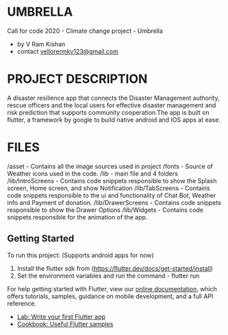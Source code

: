 # UMBRELLA

Call for code 2020 - Climate change project - Umbrella
 - by V Ram Kishan
 - contact vellorermkv123@gmail.com

# PROJECT DESCRIPTION

A disaster resilience app that connects the Disaster Management authority,
rescue officers and the local users  for effective disaster management and risk prediction
that supports community cooperation.The app is built on flutter, a framework by google to build
native android and IOS apps at ease.

# FILES

/asset -  Contains all the image sources used in project
/fonts -  Source of Weather icons used in the code.
/lib   -  main file and 4 folders
/lib/IntroScreens  - Contains code snippets responsible to show the Splash screen, Home screen, and show Notification
/lib/TabScreens    - Contains code snippets responsible to the ui and functionality of Chat Bot, Weather info and Payment of donation.
/lib/DrawerScreens - Contains code snippets responsible to show the Drawer Options
/lib/Widgets       - Contains code snippets responsible for the animation of the app.

## Getting Started

To run this project: (Supports android apps for now)
1) Install the flutter sdk from (https://flutter.dev/docs/get-started/install)
2) Set the environment variables and run the command  - flutter run


For help getting started with Flutter, view our
[online documentation](https://flutter.dev/docs), which offers tutorials,
samples, guidance on mobile development, and a full API reference.
- [Lab: Write your first Flutter app](https://flutter.dev/docs/get-started/codelab)
- [Cookbook: Useful Flutter samples](https://flutter.dev/docs/cookbook)
